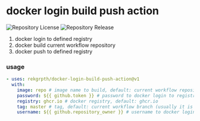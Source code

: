 # docker login build push action

![Repository License](https://img.shields.io/github/license/RekGRpth/docker-login-build-push-action)
![Repository Release](https://img.shields.io/github/v/release/RekGRpth/docker-login-build-push-action)

1) docker login to defined registry
2) docker build current workflow repository
3) docker push to defined registry

### usage

```yaml
- uses: rekgrpth/docker-login-build-push-action@v1
  with:
    image: repo # image name to build, default: current workflow repository name
    password: ${{ github.token }} # password to docker login to registry, default ${{ github.token }}
    registry: ghcr.io # docker registry, default: ghcr.io
    tag: master # tag, default: current workflow branch (usually it is repository default branch (usually it is master))
    username: ${{ github.repository_owner }} # username to docker login to registry, default: ${{ github.repository_owner }}
```
